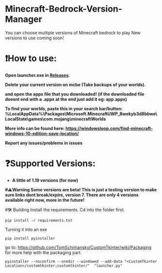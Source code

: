 
# Minecraft-Bedrock-Version-Manager
You can choose multiple versions of Minecraft bedrock to play
New versions to use coming soon!
<strong>
# ❗How to use:
Open  launcher.exe in [Releases](https://github.com/crystalvortex/Minecraft-Bedrock-Version-Manager/releases). </br>

Delete your current version on mcbe (Take backups of your worlds). </br>

and open the appx file that you downloaded! (if the downloaded file doesnt end with a .appx at the end just add it eg: app.appx) </br>

To find your worlds, paste this in your search bar/button: </br>
%LocalAppData%\Packages\Microsoft.MinecraftUWP_8wekyb3d8bbwe\LocalState\games\com.mojang\minecraftWorlds

More info can be found here: https://windowsloop.com/find-minecraft-windows-10-edition-save-location/ </br>

Report any issues/problems in issues

# ❓Supported Versions:
+ A little of 1.19 versions (for now)

#⚠️Warning
Some versions are beta! This is just a testing version to make sure links dont break/expire, version 7. There are only 4 versions available right now, more in the future!

</strong>


#🛠️ Building
Install the requirements. Cd into the folder first. </br>
```
pip install -r requirements.txt
```
Turning it into an exe </br>
```
pip install pyinstaller
```
go to: https://github.com/TomSchimansky/CustomTkinter/wiki/Packaging for more help with the packaging part.
```
pyinstaller --noconfirm --onedir --windowed --add-data "<CustomTkinter Location>/customtkinter;customtkinter/"  "launcher.py"
```
